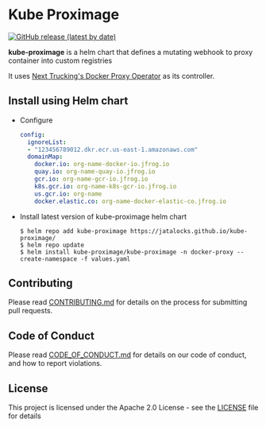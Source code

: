 # Kube Proximage

[![GitHub release (latest by date)](https://img.shields.io/github/v/release/explorium-ai/kube-proximage)](https://img.shields.io/github/v/release/explorium-ai/kube-proximage)
<!-- [![Artifact Hub](https://img.shields.io/endpoint?url=https://artifacthub.io/badge/repository/kube-proximage)](https://artifacthub.io/packages/search?repo=kube-proximage) -->

**kube-proximage** is a helm chart that defines a mutating webhook to proxy container into custom registries

It uses [Next Trucking's Docker Proxy Operator](https://github.com/NextDeveloperTeam/kubernetes-webhooks/tree/main/docker-proxy-webhook) as its controller.

## Install using Helm chart

- Configure
    ```yaml
    config:
      ignoreList:
      - "123456789012.dkr.ecr.us-east-1.amazonaws.com"
      domainMap:
        docker.io: org-name-docker-io.jfrog.io
        quay.io: org-name-quay-io.jfrog.io
        gcr.io: org-name-gcr-io.jfrog.io
        k8s.gcr.io: org-name-k8s-gcr-io.jfrog.io
        us.gcr.io: org-name
        docker.elastic.co: org-name-docker-elastic-co.jfrog.io
    ```
- Install latest version of kube-proximage helm chart

    ```
    $ helm repo add kube-proximage https://jatalocks.github.io/kube-proximage/
    $ helm repo update
    $ helm install kube-proximage/kube-proximage -n docker-proxy --create-namespace -f values.yaml
    ```    
## Contributing

Please read [CONTRIBUTING.md](CONTRIBUTING.md) for details on the process for submitting pull requests.

## Code of Conduct

Please read [CODE_OF_CONDUCT.md](CODE_OF_CONDUCT.md) for details on our code of conduct, and how to report violations.

## License

This project is licensed under the Apache 2.0 License - see the [LICENSE](LICENSE) file for details
